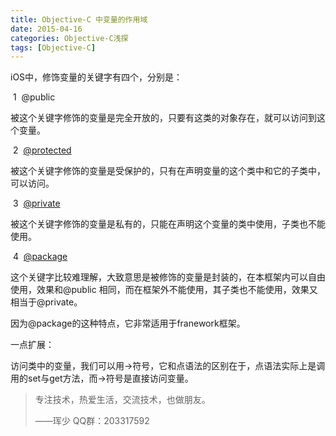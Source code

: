 ```yaml
---
title: Objective-C 中变量的作用域
date: 2015-04-16
categories: Objective-C浅探
tags: [Objective-C]              
---
```

iOS中，修饰变量的关键字有四个，分别是：

 1  @public 

被这个关键字修饰的变量是完全开放的，只要有这类的对象存在，就可以访问到这个变量。

 2  [@protected](http://my.oschina.net/u/2464262) 

被这个关键字修饰的变量是受保护的，只有在声明变量的这个类中和它的子类中，可以访问。

 3  [@private](http://my.oschina.net/u/262016) 

被这个关键字修饰的变量是私有的，只能在声明这个变量的类中使用，子类也不能使用。

 4  [@package](http://my.oschina.net/u/925486)

这个关键字比较难理解，大致意思是被修饰的变量是封装的，在本框架内可以自由使用，效果和@public 相同，而在框架外不能使用，其子类也不能使用，效果又相当于@private。

因为@package的这种特点，它非常适用于franework框架。

一点扩展：

访问类中的变量，我们可以用->符号，它和点语法的区别在于，点语法实际上是调用的set与get方法，而->符号是直接访问变量。

> 专注技术，热爱生活，交流技术，也做朋友。
> 
> ——珲少 QQ群：203317592

